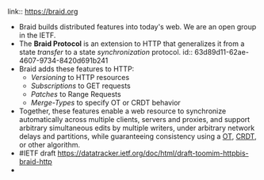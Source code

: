link:: https://braid.org

- Braid builds distributed features into today's web. We are an open group in the IETF.
- The **Braid Protocol** is an extension to HTTP that generalizes it from a state *transfer* to a state *synchronization* protocol.
  id:: 63d89d11-62ae-4607-9734-8420d691b241
- Braid adds these features to HTTP:
	- *Versioning* to HTTP resources
	- *Subscriptions* to GET requests
	- *Patches* to Range Requests
	- *Merge-Types* to specify OT or CRDT behavior
- Together, these features enable a web resource to synchronize automatically across multiple clients, servers and proxies, and support arbitrary simultaneous edits by multiple writers, under arbitrary network delays and partitions, while guaranteeing consistency using a [OT](https://en.wikipedia.org/wiki/Operational_transformation), [CRDT](https://en.wikipedia.org/wiki/Conflict-free_replicated_data_type), or other algorithm.
- #IETF draft https://datatracker.ietf.org/doc/html/draft-toomim-httpbis-braid-http
-